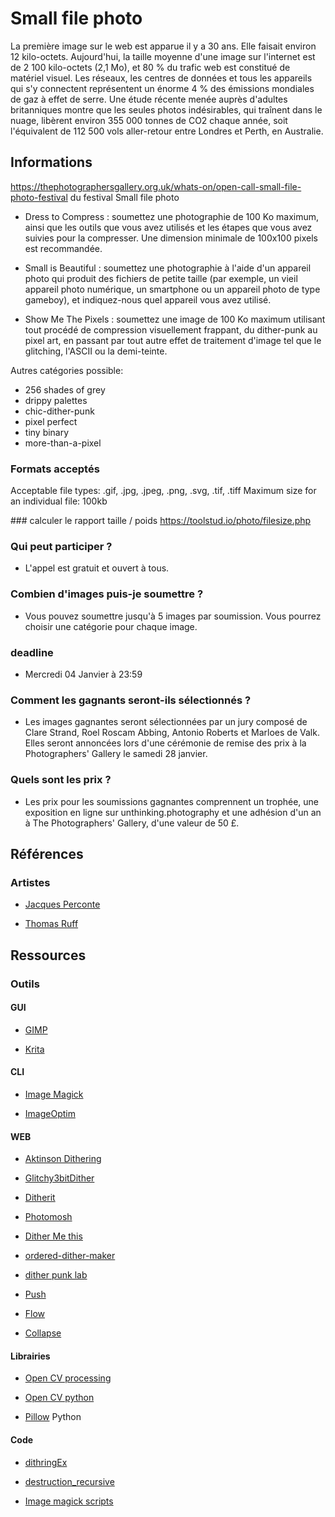 # Small file photo

La première image sur le web est apparue il y a 30 ans. Elle faisait environ 12 kilo-octets. Aujourd'hui, la taille moyenne d'une image sur l'internet est de 2 100 kilo-octets (2,1 Mo), et 80 % du trafic web est constitué de matériel visuel. Les réseaux, les centres de données et tous les appareils qui s'y connectent représentent un énorme 4 % des émissions mondiales de gaz à effet de serre. Une étude récente menée auprès d'adultes britanniques montre que les seules photos indésirables, qui traînent dans le nuage, libèrent environ 355 000 tonnes de CO2 chaque année, soit l'équivalent de 112 500 vols aller-retour entre Londres et Perth, en Australie.

## Informations

https://thephotographersgallery.org.uk/whats-on/open-call-small-file-photo-festival du festival Small file photo

- Dress to Compress : soumettez une photographie de 100 Ko maximum, ainsi que les outils que vous avez utilisés et les étapes que vous avez suivies pour la compresser. Une dimension minimale de 100x100 pixels est recommandée.
 
- Small is Beautiful : soumettez une photographie à l'aide d'un appareil photo qui produit des fichiers de petite taille (par exemple, un vieil appareil photo numérique, un smartphone ou un appareil photo de type gameboy), et indiquez-nous quel appareil vous avez utilisé.
 
- Show Me The Pixels : soumettez une image de 100 Ko maximum utilisant tout procédé de compression visuellement frappant, du dither-punk au pixel art, en passant par tout autre effet de traitement d'image tel que le glitching, l'ASCII ou la demi-teinte.

Autres catégories possible:
- 256 shades of grey
- drippy palettes
- chic-dither-punk
- pixel perfect
- tiny binary
- more-than-a-pixel


### Formats acceptés 
Acceptable file types: .gif, .jpg, .jpeg, .png, .svg, .tif, .tiff
Maximum size for an individual file: 100kb

### calculer le rapport taille / poids
https://toolstud.io/photo/filesize.php

### Qui peut participer ?

- L'appel est gratuit et ouvert à tous.

### Combien d'images puis-je soumettre ?

- Vous pouvez soumettre jusqu'à 5 images par soumission. Vous pourrez choisir une catégorie pour chaque image.

### deadline

- Mercredi 04 Janvier à 23:59 

### Comment les gagnants seront-ils sélectionnés ?

- Les images gagnantes seront sélectionnées par un jury composé de Clare Strand, Roel Roscam Abbing, Antonio Roberts et Marloes de Valk. Elles seront annoncées lors d'une cérémonie de remise des prix à la Photographers' Gallery le samedi 28 janvier.

### Quels sont les prix ?

- Les prix pour les soumissions gagnantes comprennent un trophée, une exposition en ligne sur unthinking.photography et une adhésion d'un an à The Photographers' Gallery, d'une valeur de 50 £. 

## Références

### Artistes

- [Jacques Perconte](https://www.jacquesperconte.com/)

- [Thomas Ruff](https://www.paris-art.com/jpegs-ou-limage-ecran/)

## Ressources

### Outils

#### GUI

- [GIMP](https://www.gimp.org/)

- [Krita](https://krita.org/fr/)

#### CLI

- [Image Magick](https://github.com/RandomLab/smallFilePhoto/tree/main/image_magick_scrips)

- [ImageOptim](https://imageoptim.com/command-line.html)

#### WEB

- [Aktinson Dithering](https://gazs.github.io/canvas-atkinson-dither/)

- [Glitchy3bitDither](http://jkirchartz.com/Glitchy3bitdither/)

- [Ditherit](https://ditherit.com/)

- [Photomosh](https://photomosh.com/)

- [Dither Me this](https://doodad.dev/dither-me-this/)

- [ordered-dither-maker](https://seansleblanc.itch.io/ordered-dither-maker)

- [dither punk lab](https://surma.dev/lab/ditherpunk/lab.html)

- [Push](https://push.constraint.systems/)

- [Flow](https://flow.constraint.systems/)

- [Collapse](https://collapse.constraint.systems/)

#### Librairies

- [Open CV processing](https://github.com/atduskgreg/opencv-processing)

- [Open CV python](https://docs.opencv.org/4.x/d6/d00/tutorial_py_root.html)

- [Pillow](https://pillow.readthedocs.io/en/stable/) Python

#### Code

- [dithringEx](https://github.com/RandomLab/smallFilePhoto/tree/main/dithringEx)

- [destruction_recursive](https://github.com/RandomLab/smallFilePhoto/tree/main/destruction_recursive)

- [Image magick scripts](https://github.com/RandomLab/smallFilePhoto/tree/main/image_magick_scrips)